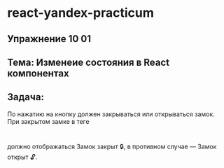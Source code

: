 # react-yandex-practicum
## Упражнение 10 01
## Тема: Изменеие состояния в React компонентах
## Задача:
По нажатию на кнопку должен закрываться или открываться замок.
При закрытом замке в теге <h1></h1> должно отображаться Замок закрыт 🔒, в противном случае — Замок открыт 🔓.

